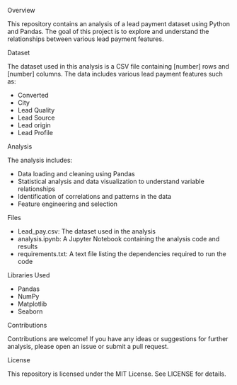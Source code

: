 Overview

This repository contains an analysis of a lead payment dataset using Python and Pandas. The goal of this project is to explore and understand the relationships between various lead payment features.

Dataset

The dataset used in this analysis is a CSV file containing [number] rows and [number] columns. The data includes various lead payment features such as:

- Converted
- City
- Lead Quality
- Lead Source
- Lead origin
- Lead Profile

Analysis

The analysis includes:

- Data loading and cleaning using Pandas
- Statistical analysis and data visualization to understand variable relationships
- Identification of correlations and patterns in the data
- Feature engineering and selection

Files

- Lead_pay.csv: The dataset used in the analysis
- analysis.ipynb: A Jupyter Notebook containing the analysis code and results
- requirements.txt: A text file listing the dependencies required to run the code

Libraries Used

- Pandas
- NumPy
- Matplotlib
- Seaborn

Contributions

Contributions are welcome! If you have any ideas or suggestions for further analysis, please open an issue or submit a pull request.

License

This repository is licensed under the MIT License. See LICENSE for details.
